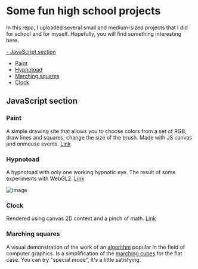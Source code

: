 # Some fun high school projects

In this repo, I uploaded several small and medium-sized projects that I did for school and for myself. Hopefully, you will find something interesting here.

[- JavaScript section](https://github.com/cmcshnik/some-fun-high-school-projects#javascript-section)
* [Paint](https://github.com/cmcshnik/some-fun-high-school-projects#paint)
* [Hypnotoad](https://github.com/cmcshnik/some-fun-high-school-projects#hypnotoad)
* [Marching squares](https://github.com/cmcshnik/some-fun-high-school-projects#marching-squares)
* [Clock](https://github.com/cmcshnik/some-fun-high-school-projects#clock)

## JavaScript section 

### Paint
A simple drawing site that allows you to choose colors from a set of RGB, draw lines and squares, change the size of the brush. Made with JS canvas and onmouse events. [Link](https://cmcshnik.github.io/some-fun-high-school-projects/Paint/)

### Hypnotoad
A hypnotoad with only one working hypnotic eye. The result of some experiments with WebGL2. [Link](https://cmcshnik.github.io/some-fun-high-school-projects/Hypnotoad/)

![image](https://github.com/cmcshnik/some-fun-high-school-projects/assets/95929455/bed09e3e-6ab6-45f3-8f66-df4faa29303a)

### Clock
Rendered using canvas 2D context and a pinch of math. [Link](https://cmcshnik.github.io/some-fun-high-school-projects/Clock/)

### Marching squares
A visual demonstration of the work of an [algorithm](https://en.wikipedia.org/wiki/Marching_squares) popular in the field of computer graphics. Is a simplification of the [marching cubes](https://en.wikipedia.org/wiki/Marching_cubes) for the flat case. You can try "special mode", it's a little satisfying. 
